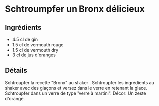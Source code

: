 # Schtroumpfer un Bronx délicieux

## Ingrédients

* 4.5 cl de gin	 
* 1.5 cl de vermouth rouge
* 1.5 cl de vermouth dry
* 3 cl de jus d'oranges

## Détails

Schtroupfer la recette "Bronx" au shaker . 
Schtroupfer les ingrédients au shaker avec des glaçons et versez dans le verre en retenant la glace.
Schtroupfer dans un verre de type "verre à martini". 
Décor: Un zeste d'orange.
